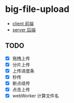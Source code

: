 # big-file-upload

- [client 前端](./client/)
- [server 后端](./server/)

## TODO

- [x] 拖拽上传
- [x] 分片上传
- [x] 上传进度条
- [x] 秒传
- [x] 断点续传
- [x] 点击上传
- [x] webWorker 计算文件名
